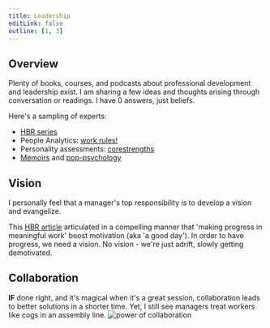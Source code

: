 ```yaml
---
title: Leadership
editLink: false
outline: [1, 3]
---
```


## Overview
Plenty of books, courses, and podcasts about professional development and leadership exist. I am sharing a few ideas and thoughts arising through conversation or readings. I have 0 answers, just beliefs.

Here's a sampling of experts:
* [HBR series](https://www.amazon.com/HBR-20-Minute-Manager-Boxed-Books/dp/1633690954)
* People Analytics: [work rules!](https://www.workrules.net/)
* Personality assessments: [corestrengths](https://www.corestrengths.com/)
* [Memoirs](https://davidgoggins.com/book/) and [pop-psychology](https://www.danpink.com/)


## Vision
I personally feel that a manager's top responsibility is to develop a vision and evangelize.

This [HBR article](https://hbr.org/2011/05/the-power-of-small-wins) articulated in a compelling manner that 'making progress in meaningful work' boost motivation (aka 'a good day'). In order to have progress, we need a vision. No vision - we're just adrift, slowly getting demotivated.

## Collaboration
**IF** done right, and it's magical when it's a great session, collaboration leads to better solutions in a shorter time. Yet, I still see managers treat workers like cogs in an assembly line.
![power of collaboration](/collaboration.png)

